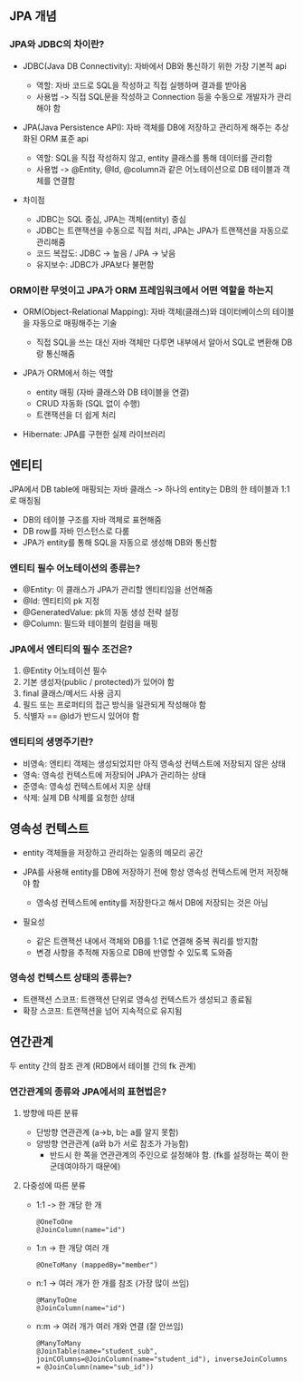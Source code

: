 ## JPA 개념

### JPA와 JDBC의 차이란?

- JDBC(Java DB Connectivity): 자바에서 DB와 통신하기 위한 가장 기본적 api
  - 역할: 자바 코드로 SQL을 작성하고 직접 실행하며 결과를 받아옴
  - 사용법 -> 직접 SQL문을 작성하고 Connection 등을 수동으로 개발자가 관리해야 함


- JPA(Java Persistence API): 자바 객체를 DB에 저장하고 관리하게 해주는 추상화된 ORM 표준 api
  - 역할: SQL을 직접 작성하지 않고, entity 클래스를 통해 데이터를 관리함
  - 사용법 -> @Entity, @Id, @column과 같은 어노테이션으로 DB 테이블과 객체를 연결함


- 차이점
  - JDBC는 SQL 중심, JPA는 객체(entity) 중심
  - JDBC는 트랜잭션을 수동으로 직접 처리, JPA는 JPA가 트랜잭션을 자동으로 관리해줌
  - 코드 복잡도: JDBC -> 높음 / JPA -> 낮음
  - 유지보수: JDBC가 JPA보다 불편함
  

### ORM이란 무엇이고 JPA가 ORM 프레임워크에서 어떤 역할을 하는지

- ORM(Object-Relational Mapping): 자바 객체(클래스)와 데이터베이스의 테이블을 자동으로 매핑해주는 기술
  - 직접 SQL을 쓰는 대신 자바 객체만 다루면 내부에서 알아서 SQL로 변환해 DB랑 통신해줌


- JPA가 ORM에서 하는 역할
  - entity 매핑 (자바 클래스와 DB 테이블을 연결)
  - CRUD 자동화 (SQL 없이 수행)
  - 트랜잭션을 더 쉽게 처리


- Hibernate: JPA를 구현한 실제 라이브러리

## 엔티티
JPA에서 DB table에 매핑되는 자바 클래스 -> 하나의 entity는 DB의 한 테이블과 1:1로 매칭됨

- DB의 테이블 구조를 자바 객체로 표현해줌
- DB row를 자바 인스턴스로 다룸
- JPA가 entity를 통해 SQL을 자동으로 생성해 DB와 통신함

### 엔티티 필수 어노테이션의 종류는?

- @Entity: 이 클래스가 JPA가 관리할 엔티티임을 선언해줌
- @Id: 엔티티의 pk 지정
- @GeneratedValue: pk의 자동 생성 전략 설정
- @Column: 필드와 테이블의 컬럼을 매핑

### JPA에서 엔티티의 필수 조건은?

1. @Entity 어노테이션 필수
2. 기본 생성자(public / protected)가 있어야 함
3. final 클래스/메서드 사용 금지
4. 필드 또는 프로퍼티의 접근 방식을 일관되게 작성해야 함
5. 식별자 == @Id가 반드시 있어야 함

### 엔티티의 생명주기란?

- 비영속: 엔티티 객체는 생성되었지만 아직 영속성 컨텍스트에 저장되지 않은 상태
- 영속: 영속성 컨텍스트에 저장되어 JPA가 관리하는 상태
- 준영속: 영속성 컨텍스트에서 지운 상태
- 삭제: 실제 DB 삭제를 요청한 상태

## 영속성 컨텍스트

- entity 객체들을 저장하고 관리하는 일종의 메모리 공간
- JPA를 사용해 entity를 DB에 저장하기 전에 항상 영속성 컨텍스트에 먼저 저장해야 함
  - 영속성 컨텍스트에 entity를 저장한다고 해서 DB에 저장되는 것은 아님

- 필요성
  - 같은 트랜잭션 내에서 객체와 DB를 1:1로 연결해 중복 쿼리를 방지함
  - 변경 사항을 추적해 자동으로 DB에 반영할 수 있도록 도와줌

### 영속성 컨텍스트 상태의 종류는?

- 트랜잭션 스코프: 트랜잭션 단위로 영속성 컨텍스트가 생성되고 종료됨
- 확장 스코프: 트랜잭션을 넘어 지속적으로 유지됨

## 연간관계
두 entity 간의 참조 관계 (RDB에서 테이블 간의 fk 관계)

### 연간관계의 종류와 JPA에서의 표현법은?
1. 방향에 따른 분류
   - 단방향 연관관계 (a->b, b는 a를 알지 못함)
   - 양방향 연관관계 (a와 b가 서로 참조가 가능함)
     - 반드시 한 쪽을 연관관계의 주인으로 설정해야 함. (fk를 설정하는 쪽이 한 군데여야하기 때문에)

2. 다중성에 따른 분류
   - 1:1 -> 한 개당 한 개
      ```
      @OneToOne
      @JoinColumn(name="id")
     ```
    
   - 1:n -> 한 개당 여러 개
     ```
     @OneToMany (mappedBy="member")
     ```
     
   - n:1 -> 여러 개가 한 개를 참조 (가장 많이 쓰임)
     ```
     @ManyToOne
     @JoinColumn(name="id")
     ```
      
   - n:m -> 여러 개가 여러 개와 연결 (잘 안쓰임)
     ```
     @ManyToMany
     @JoinTable(name="student_sub", joinCOlumns=@JoinColumn(name="student_id"), inverseJoinColumns = @JoinColumn(name="sub_id"))
     ```
       
